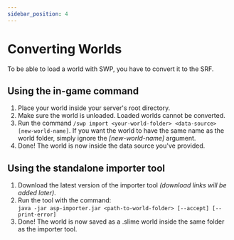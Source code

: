 ```yaml
---
sidebar_position: 4
---
```


# Converting Worlds

To be able to load a world with SWP, you have to convert it to the SRF.
## Using the in-game command

1. Place your world inside your server's root directory.
2. Make sure the world is unloaded. Loaded worlds cannot be converted.
3. Run the command `/swp import <your-world-folder> <data-source> [new-world-name]`. If you want the world to have the same name as the world folder, simply ignore the _[new-world-name]_ argument.
4. Done! The world is now inside the data source you've provided.

## Using the standalone importer tool

1. Download the latest version of the importer tool *(download links will be added later)*.
2. Run the tool with the command:\
`java -jar asp-importer.jar <path-to-world-folder> [--accept] [--print-error]`
3. Done! The world is now saved as a .slime world inside the same folder as the importer tool.